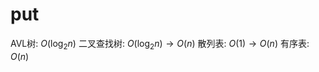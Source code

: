 # put

AVL树: $O(\log_{2}n)$
二叉查找树: $O(\log_{2} n) \rightarrow O(n)$
散列表: $O(1) \rightarrow O(n)$
有序表: $O(n)$
